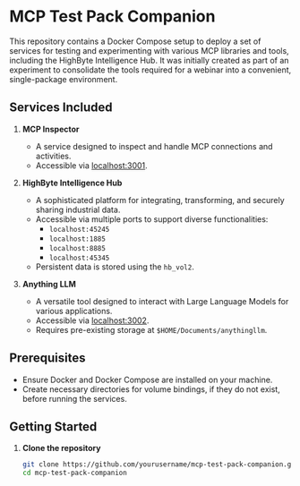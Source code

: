 # MCP Test Pack Companion

This repository contains a Docker Compose setup to deploy a set of services for testing and experimenting with various MCP libraries and tools, including the HighByte Intelligence Hub. It was initially created as part of an experiment to consolidate the tools required for a webinar into a convenient, single-package environment.

## Services Included

1. **MCP Inspector**
   - A service designed to inspect and handle MCP connections and activities.
   - Accessible via [localhost:3001](http://localhost:3001).

2. **HighByte Intelligence Hub**
   - A sophisticated platform for integrating, transforming, and securely sharing industrial data.
   - Accessible via multiple ports to support diverse functionalities:
     - `localhost:45245`
     - `localhost:1885`
     - `localhost:8885`
     - `localhost:45345`
   - Persistent data is stored using the `hb_vol2`.

3. **Anything LLM**
   - A versatile tool designed to interact with Large Language Models for various applications.
   - Accessible via [localhost:3002](http://localhost:3002).
   - Requires pre-existing storage at `$HOME/Documents/anythingllm`.

## Prerequisites

- Ensure Docker and Docker Compose are installed on your machine.
- Create necessary directories for volume bindings, if they do not exist, before running the services.

## Getting Started

1. **Clone the repository**

   ```bash
   git clone https://github.com/yourusername/mcp-test-pack-companion.git
   cd mcp-test-pack-companion